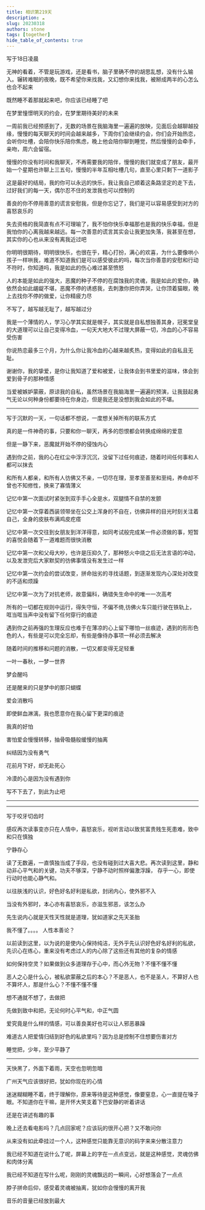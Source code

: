 ```yaml
---
title: 相识第219天
description: ☁️️
slug: 20230318
authors: stone
tags: [together]
hide_table_of_contents: true
---
```


写于18日凌晨  

无神的看着，不管是玩游戏，还是看书，脑子里确不停的胡思乱想，没有什么输入。辗转难眠的夜晚，既不希望你来找我，又幻想你来找我，被掰成两半的心怎么也合不起来   

既然睡不着那就起来吧，你应该已经睡了吧  

在梦里憧憬明天的约会，在梦里期待美好的未来  

一周前我已经预感到了，无数的场景在我脑海里一遍遍的放映，见面后会越聊越投缘，慢慢的每天聊天的时间会越来越多，下周你们会继续约会，你们会开始热恋，会听你吐槽，会陪你快乐陪你焦虑，晚上他会陪你聊到睡觉，然后慢慢的会牵手，亲吻，周六会留宿。  

慢慢的你没有时间和我聊天，不再需要我的陪伴，慢慢的我们就变成了朋友，最开始一个星期也许聊上三五句，慢慢的半年互相吐槽几句，直至心里只剩下一道影子  

这是最好的结局，我的你可以永远的快乐，我让我自己顺着这条路坚定的走下去，过好我们的每一天，偶尔忍不住的发泄我也可以控制的  

善良的你不停用善意的谎言安慰我，但是你忘记了，我们是可以容易感受到对方的喜怒哀乐的  

失去资格的我简直有点不可理喻了，我不怕你快乐幸福那也是我的快乐幸福，但是我怕你的心离我越来越远。每一次善意的谎言其实会让我更加失落，我甚至在想，其实你的心也从来没有离我近过吧  

你明明很期待，明明很快乐，也很在乎，精心打扮，满心的欢喜，为什么要像哄小孩子一样哄我，难道不知道我们是可以感受彼此的吗，每次当你善意的安慰和行动不符时，你知道吗，我是如此的伤心难过甚至愤怒  

人的本能是如此的强大，恶魔的种子不停的在腐蚀我的灵魂，我是如此的爱你，确依然会如此龌龊不堪，恶魔不停的诱惑我，去刺激你把你弄哭，让你顶着猫眼，晚上去找你不停的做爱，让你精疲力尽  

不写了，越写越无耻了，越写越过分  

我是一个薄情的人，学习心学其实就是幌子，其实就是自私想独善其身，冠冕堂皇的大道理可以让自己变得冷血，一句天大地大不过理大屏蔽一切，冷血的心不容易受伤害  

你说热恋最多三个月，为什么你让我冷血的心越来越炙热，变得如此的自私且无耻。  

谢谢你，我的挚爱，是你让我知道了爱和被爱，让我体会到书里爱的滋味，体会到爱到骨子的那种情感  

当爱被嫉妒蒙蔽，原谅我的自私，虽然场景在我脑海里一遍遍的预演，让我鼓起勇气无论以何种身份都要待在你身边，但是我还是没想到我会如此的不堪。  

------------------

写于沉默的一天，一句话都不想说，一度想关掉所有的联系方式  

真的是一件神奇的事，只要和你一聊天，再多的怨恨都会转换成绵绵的爱意  

但是一静下来，恶魔就开始不停的侵蚀内心  

遇到你之前，我的心在红尘中浮浮沉沉，没留下过任何痕迹，随着时间任何事和人都可以抹去  

和所有人都亲，和所有人彷佛又不亲，一切尽在理，至孝至善至和至纯，养命却不曾也不知修性，换来了寡情薄义  

记忆中第一次面试时紧张到双手手心全是水，双腿情不自禁的发颤  

记忆中第一次穿着西装领带坐在公交上浑身的不自在，彷佛异样的目光时刻关注着自己，全身的皮肤布满鸡皮疙瘩  

记忆中第一次交往到女朋友到洋洋得意，如同考试般完成某一件必须做的事，短暂的喜悦会随着下一道难题而很快消散  

记忆中第一次和父母大吵，也许是压抑久了，那种怒火中烧之后无法言语的冲动，以及发泄完后大家默契的彷佛事情没有发生过一样  

记忆中第一次约会的尝试改变，拼命拙劣的寻找话题，到逐渐发现内心深处对改变的不适和烦躁  

记忆中第一次为了对抗老师，故意偏科，确错失生命中的唯一一次高考  

所有的一切都在规则中运行，得失守恒，不偏不倚,彷佛火车只能行驶在铁轨上，哐当哐当声中没有留下任何穿行的痕迹  

遇到你之前再强的生理反应也难于在薄凉的心上留下哪怕一丝痕迹，遇到的形形色色的人，有些是可以完全忘却，有些是像待办事项一样必须去解决  

随着时间的推移和问题的消散，一切又都变得无足轻重  

一叶一春秋，一梦一世界  

梦会醒吗  

还是醒来的只是梦中的那只蝴蝶  

爱会消散吗  

即使鲜血淋漓，我也愿意你在我心留下更深的痕迹  

我真的好怕  

害怕爱会慢慢转移，抽骨吸髓般缓慢的抽离  

纠结因为没有勇气  

花前月下好，却无赴死心  

冷漠的心是因为没有遇到你  

写不下去了，到此为止吧  

---------------------------
------------------
写于咬牙切齿时  

感叹再次读事变亦只在人情中，喜怒哀乐，视听言动以致贫富贵贱生死患难，致中和只在慎独  

宁静存心  

读了无数遍，一直慎独当成了手段，也没有碰到过大喜大悲。再次读到这里，静和动非心平气和的关键，功夫不够深，宁静不动时照样偏激浮躁， 存乎一心，即使行动时也能心静气和。  

以往肤浅的认识，好色好名好利是私欲，封闭内心，使外邪不入  

当没有外邪时，本心亦有喜怒哀乐，亦滋生邪恶，该怎么办  

先生说内心就是天性天性就是道理，犹如道家之先天圣胎  

我不懂了。。。。 人性本善论？  

以前读到这里，以为说的是使内心保持纯洁，无外乎先认识好色好名好利的私欲，先识心在练心，重来没有考虑过人的内心除了这些还有其他的复杂的情感  

如何保持空灵？如果做到众多道理存于心中，而心外无物？不懂不懂不懂  

恶人之心是什么心，被私欲蒙蔽之后的本心？不是恶人，也不是圣人，不算好人也不算坏人，那是什么心？不懂不懂不懂  

想不通就不想了，去做把  

先做到致中和把，无论何时心平气和，中正气圆    

爱究竟是什么样的情感，可以善良美好也可以让人邪恶暴躁  

难道古人把爱情归结到好色的私欲里吗？因为总是控制不住想要伤害对方  


睡觉把，少年，至少平静了

------------------
天快黑了，外面下着雨，天空也忽明忽暗  

广州天气应该很好把，犹如你现在的心情  

迷迷糊糊睡不着，终于理解你，原来等待是这种感觉，像要窒息，心一直提在嗓子眼。不知道你在干嘛，是开怀大笑支着下巴安静的听着讲话  

还是在讲述有趣的事  

晚上还去看电影吗？几点回家呢？应该玩的很开心把？又不敢问你  

从来没有如此牵挂过一个人，这种感觉只能靠无意识的码字来来分散注意力  

我已经不知道在说什么了呢，屏幕上的字在一点点变远，就是这种感觉，灵魂仿佛和肉体分离  

我已经不知道在写什么呢，刚刚的灵魂飘远的一瞬间，心好想落会了一点点  

脖子拼命后仰，感受着灵魂被抽离，犹如你会慢慢的离开我  

音乐的音量已经放到最大
